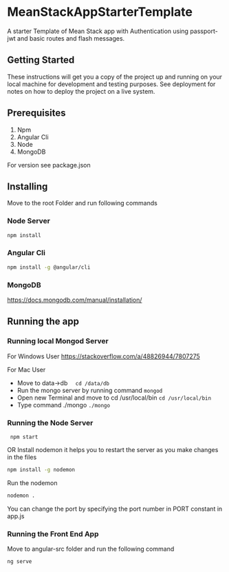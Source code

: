 # MeanStackAppStarterTemplate

A starter Template of Mean Stack app with Authentication using passport-jwt and basic routes and flash messages.

## Getting Started

These instructions will get you a copy of the project up and running on your local machine for development and testing purposes. See deployment for notes on how to deploy the project on a live system.

## Prerequisites

 1. Npm
 2. Angular Cli
 3. Node
 4. MongoDB

 For version see package.json


## Installing
Move to the root Folder and run following commands
### Node Server
```bash
npm install
```
### Angular Cli
```bash
npm install -g @angular/cli
```     
### MongoDB
https://docs.mongodb.com/manual/installation/

## Running the app

### Running local Mongod Server
   For Windows User
      https://stackoverflow.com/a/48826944/7807275
 
 For Mac User
 * Move to data->db     ```  cd /data/db```
 *  Run the mongo server by running command ```mongod```
 * Open new Terminal and move to cd  /usr/local/bin ```cd /usr/local/bin```
 * Type command ./mongo ```./mongo```		
 
 ### Running the Node Server
	 npm start
OR
Install nodemon it helps you to restart the server as you make changes in  the files

   ```bash
npm install -g nodemon
```

Run the nodemon 
   ```bash
nodemon .
```

You can change the port by specifying the port number in PORT constant in app.js
### Running the Front End App
Move to angular-src folder and run the following command
   ```bash
ng serve
```
   

